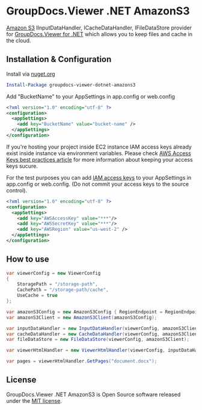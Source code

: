 # GroupDocs.Viewer .NET AmazonS3

[Amazon S3](https://aws.amazon.com/s3/) IInputDataHandler, ICacheDataHandler, IFileDataStore provider for [GroupDocs.Viewer for .NET](https://www.nuget.org/packages/groupdocs-viewer-dotnet/)
 which allows you to keep files and cache in the cloud. 

## Installation & Configuration

Install via [nuget.org](http://nuget.org)

```powershell
Install-Package groupdocs-viewer-dotnet-amazons3
```

Add "BucketName" to your AppSettings in app.config or web.config

```xml
<?xml version="1.0" encoding="utf-8" ?>
<configuration>
  <appSettings>
    <add key="BucketName" value="bucket-name" />
  </appSettings>
</configuration>
```

If you're hosting your project inside EC2 instance IAM access keys already exist inside instance via environment variables.
Please check [AWS Access Keys best practices article](http://docs.aws.amazon.com/general/latest/gr/aws-access-keys-best-practices.html) for more 
information about keeping your access keys sucure. 

For the test purposes you can add [IAM access keys](http://docs.aws.amazon.com/IAM/latest/UserGuide/ManagingCredentials.html) to your AppSettings in app.config or web.config.
(Do not commit your access keys to the source control).

```xml
<?xml version="1.0" encoding="utf-8" ?>
<configuration>
  <appSettings>
    <add key="AWSAccessKey" value="***"/>
    <add key="AWSSecretKey" value="***"/>
    <add key="AWSRegion" value="us-west-2" />
  </appSettings>
</configuration>
```

## How to use

```csharp
var viewerConfig = new ViewerConfig
{
    StoragePath = "/storage-path",
    CachePath = "/storage-path/cache",
    UseCache = true
};

var amazonS3Config = new AmazonS3Config { RegionEndpoint = RegionEndpoint.USWest2 };
var amazonS3Client = new AmazonS3Client(amazonS3Config);

var inputDataHandler = new InputDataHandler(viewerConfig, amazonS3Client);
var cacheDataHandler = new CacheDataHandler(viewerConfig, amazonS3Client);
var fileDataStore = new FileDataStore(viewerConfig, amazonS3Client);

var viewerHtmlHandler = new ViewerHtmlHandler(viewerConfig, inputDataHandler, cacheDataHandler, fileDataStore);

var pages = viewerHtmlHandler.GetPages("document.docx");
```


## License

GroupDocs.Viewer .NET AmazonS3 is Open Source software released under the [MIT license](https://github.com/harumburum/groupdocs-viewer-net-amazons3/blob/master/LICENSE.md).